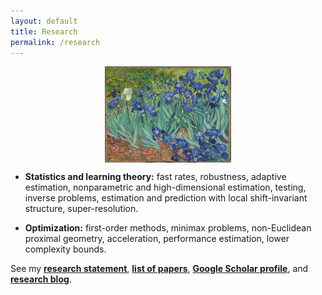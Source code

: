 ```yaml
---
layout: default
title: Research
permalink: /research
---
```


<p align = "center">
<img src="irises.jpg" alt="Irises" width="40%" align="center" hspace="20">  
</p>  

* __Statistics and learning theory:__ fast rates, robustness, adaptive estimation, nonparametric and high-dimensional estimation, testing, inverse problems, estimation and prediction with local shift-invariant structure, super-resolution.  
  
  
* __Optimization:__ first-order methods, minimax problems, non-Euclidean proximal geometry, acceleration, performance estimation, lower complexity bounds.  

See my [__research statement__](assets/research_statement.pdf), [__list of papers__](/papers), [__Google Scholar profile__](https://scholar.google.fr/citations?user=2IvZJ3cAAAAJ&hl=en), and [__research blog__](https://ostrodmit.github.io/blog/).